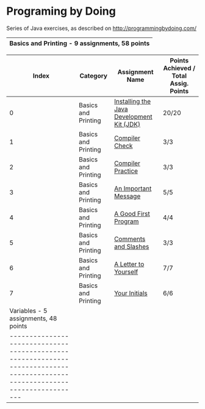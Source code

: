# Programing by Doing
Series of Java exercises, as described on http://programmingbydoing.com/

| Basics and Printing - 9 assignments, 58 points                                                                            |
|---------------------------------------------------------------------------------------------------------------------------|

| Index     | Category            | Assignment Name                               | Points Achieved / Total Assig. Points   |
|-----------|---------------------|-----------------------------------------------|-----------------------------------------|
| 0         | Basics and Printing | [Installing the Java Development Kit (JDK)](http://programmingbydoing.com/a/jdk-install.html)                                                                     | 20/20                                   |
| 1         | Basics and Printing | [Compiler Check](http://programmingbydoing.com/a/compiler-check.html)                                                                                                         | 3/3                                     |
| 2         | Basics and Printing | [Compiler Practice](http://programmingbydoing.com/a/compiling-practice.html)                                                                                                 | 3/3                                      |
| 3         | Basics and Printing | [An Important Message](http://programmingbydoing.com/a/an-important-message.html)                                                                                             | 5/5                                     |
| 4         | Basics and Printing | [A Good First Program](http://programmingbydoing.com/a/a-good-first-program.html)                                                                                             | 4/4                                     |
| 5         | Basics and Printing | [Comments and Slashes](http://programmingbydoing.com/a/comments-and-slashes.html)                                                                                             | 3/3                                     |
| 6         | Basics and Printing | [A Letter to Yourself](http://programmingbydoing.com/a/letter-to-yourself.html)                                                                                               | 7/7                                     |
| 7         | Basics and Printing | [Your Initials](http://programmingbydoing.com/a/your-initials.html)                                                                                               | 6/6                                     |
| Variables - 5 assignments, 48 points                                                                            |
|---------------------------------------------------------------------------------------------------------------------------|





